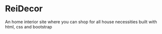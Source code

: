 # ReiDecor
An home interior site where you can shop for all house necessities built with html, css and bootstrap
